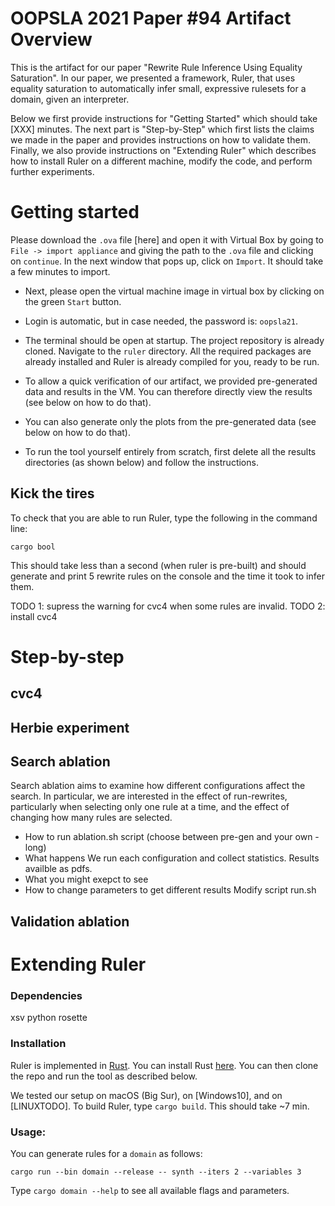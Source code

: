 # OOPSLA 2021 Paper #94 Artifact Overview

This is the artifact for our paper
"Rewrite Rule Inference Using Equality Saturation".
In our paper, we presented a framework, Ruler, 
that uses equality saturation
 to automatically infer small, expressive
 rulesets for a domain,
 given an interpreter.

Below we first provide instructions for "Getting Started"
  which should take [XXX] minutes.
The next part is "Step-by-Step" which first lists the claims we
  made in the paper and provides instructions on how to validate them.
Finally, we also provide instructions on "Extending Ruler"
  which describes how to install Ruler
  on a different machine,
  modify the code, and
  perform further experiments.

# Getting started
Please download the `.ova` file [here]
  and open it with Virtual Box by
  going to `File -> import appliance` and giving the path to the `.ova` file
  and clicking on `continue`. In the next window that pops up, click on
  `Import`. It should take a few minutes to import.

* Next, please open the virtual machine image in virtual box by clicking on the
  green `Start` button.

* Login is automatic, but in case needed, the password is: `oopsla21`.

* The terminal should be open at startup. The project repository is already
  cloned.  Navigate to the `ruler` directory.  All the required packages
  are already installed and Ruler is already compiled for you, ready to be run.

* To allow a quick verification of our artifact,
  we provided pre-generated data and
  results in the VM.
  You can therefore directly view the results (see below on how to do that).

* You can also generate only the plots from the
pre-generated data (see below on how to do that).

* To run the tool yourself entirely from scratch,
first delete all the results directories (as shown below)
and follow the instructions.

## Kick the tires

To check that you are able to run Ruler, type the following in the command line:
```
cargo bool
```
This should take less than a second (when ruler is pre-built)
  and should generate and print
  5 rewrite rules on the console and the time it took to infer them.

TODO 1: supress the warning for cvc4 when some rules are invalid.
TODO 2: install cvc4

# Step-by-step


## cvc4

## Herbie experiment

## Search ablation
Search ablation aims to examine how different configurations
affect the search. 
In particular, we are interested in the effect of
run-rewrites, particularly when selecting only one rule at a time,
and the effect of changing how many rules are selected.

- How to run
ablation.sh script (choose between pre-gen and your own - long)
- What happens
We run each configuration and collect statistics.
Results availble as pdfs.
- What you might exepct to see
- How to change parameters to get different results
Modify script run.sh

## Validation ablation

# Extending Ruler

### Dependencies
xsv
python
rosette


### Installation
Ruler is implemented in [Rust](rust-lang.org/).
You can install Rust [here](https://www.rust-lang.org/tools/install).
You can then clone the repo and run the tool as described below.

We tested our setup on macOS (Big Sur),  on [Windows10], and on [LINUXTODO].
To build Ruler, type `cargo build`. This should take ~7 min.

### Usage:
You can generate rules for a `domain` as follows:

```cargo run --bin domain --release -- synth --iters 2 --variables 3```

Type `cargo domain --help` to see all available flags and parameters.

